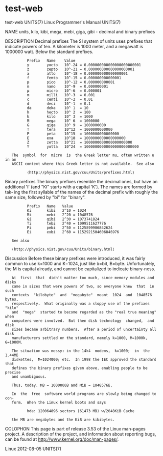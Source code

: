 # test-web
test-web
UNITS(7)                   Linux Programmer's Manual                  UNITS(7)



NAME
       units, kilo, kibi, mega, mebi, giga, gibi - decimal and binary prefixes

DESCRIPTION
   Decimal prefixes
       The  SI  system  of units uses prefixes that indicate powers of ten.  A
       kilometer is 1000 meter, and a megawatt is  1000000  watt.   Below  the
       standard prefixes.

              Prefix   Name    Value
              y        yocto   10^-24 = 0.000000000000000000000001
              z        zepto   10^-21 = 0.000000000000000000001
              a        atto    10^-18 = 0.000000000000000001
              f        femto   10^-15 = 0.000000000000001
              p        pico    10^-12 = 0.000000000001
              n        nano    10^-9  = 0.000000001
              µ        micro   10^-6  = 0.000001
              m        milli   10^-3  = 0.001
              c        centi   10^-2  = 0.01
              d        deci    10^-1  = 0.1
              da       deka    10^ 1  = 10
              h        hecto   10^ 2  = 100
              k        kilo    10^ 3  = 1000
              M        mega    10^ 6  = 1000000
              G        giga    10^ 9  = 1000000000
              T        tera    10^12  = 1000000000000
              P        peta    10^15  = 1000000000000000
              E        exa     10^18  = 1000000000000000000
              Z        zetta   10^21  = 1000000000000000000000
              Y        yotta   10^24  = 1000000000000000000000000

       The  symbol  for  micro  is  the Greek letter mu, often written u in an
       ASCII context where this Greek letter is not available.  See also

              ⟨http://physics.nist.gov/cuu/Units/prefixes.html⟩

   Binary prefixes
       The binary prefixes resemble the decimal ones, but have  an  additional
       'i' (and "Ki" starts with a capital 'K').  The names are formed by tak‐
       ing the first syllable of the names of the decimal prefix with  roughly
       the same size, followed by "bi" for "binary".

              Prefix   Name   Value
              Ki       kibi   2^10 = 1024
              Mi       mebi   2^20 = 1048576
              Gi       gibi   2^30 = 1073741824
              Ti       tebi   2^40 = 1099511627776
              Pi       pebi   2^50 = 1125899906842624
              Ei       exbi   2^60 = 1152921504606846976

       See also

       ⟨http://physics.nist.gov/cuu/Units/binary.html⟩

   Discussion
       Before  these  binary prefixes were introduced, it was fairly common to
       use k=1000 and K=1024, just like b=bit, B=byte.  Unfortunately,  the  M
       is capital already, and cannot be capitalized to indicate binary-ness.

       At  first  that  didn't matter too much, since memory modules and disks
       came in sizes that were powers of two, so everyone knew  that  in  such
       contexts  "kilobyte"  and  "megabyte"  meant  1024  and  1048576 bytes,
       respectively.  What originally was a sloppy use of the prefixes  "kilo"
       and  "mega"  started to become regarded as the "real true meaning" when
       computers were involved.  But then disk technology  changed,  and  disk
       sizes became arbitrary numbers.  After a period of uncertainty all disk
       manufacturers settled on the standard, namely k=1000, M=1000k, G=1000M.

       The situation was messy: in the 14k4  modems,  k=1000;  in  the  1.44MB
       diskettes,  M=1024000; etc.  In 1998 the IEC approved the standard that
       defines the binary prefixes given above, enabling people to be  precise
       and unambiguous.

       Thus, today, MB = 1000000B and MiB = 1048576B.

       In  the  free  software world programs are slowly being changed to con‐
       form.  When the Linux kernel boots and says

              hda: 120064896 sectors (61473 MB) w/2048KiB Cache

       the MB are megabytes and the KiB are kibibytes.

COLOPHON
       This page is part of release 3.53 of the Linux  man-pages  project.   A
       description  of  the project, and information about reporting bugs, can
       be found at http://www.kernel.org/doc/man-pages/.



Linux                             2012-08-05                          UNITS(7)
